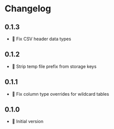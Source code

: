 # Changelog

## 0.1.3

* :bug: Fix CSV header data types

## 0.1.2

* :bug: Strip temp file prefix from storage keys

## 0.1.1

* :bug: Fix column type overrides for wildcard tables

## 0.1.0

* :rocket: Initial version
